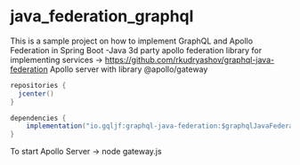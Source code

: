 # java_federation_graphql
This is a sample project on how to implement GraphQL and Apollo Federation in Spring Boot -Java
3d party apollo federation library for implementing services -> https://github.com/rkudryashov/graphql-java-federation 
Apollo server with library @apollo/gateway

```java
repositories {
  jcenter()
}
```

```java
dependencies {
    implementation("io.gqljf:graphql-java-federation:$graphqlJavaFederationVersion")
}
```

To start Apollo Server -> 
  node gateway.js

